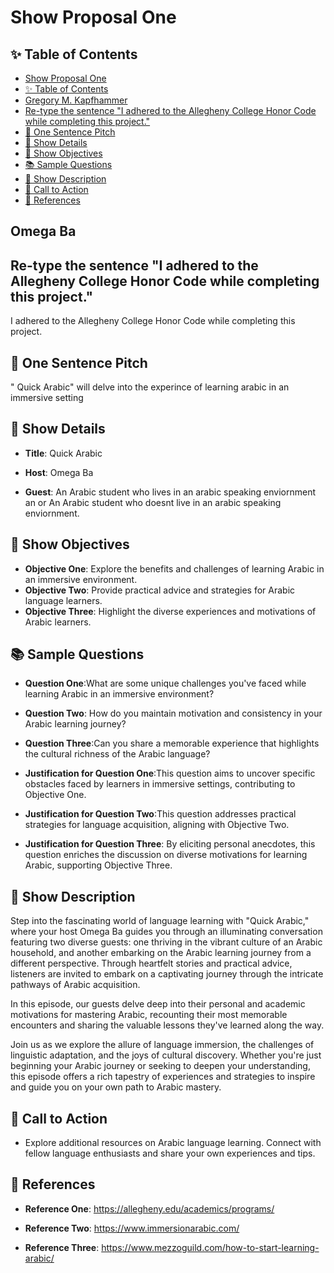 # Show Proposal One

## ✨ Table of Contents

<!---toc start-->

* [Show Proposal One](#show-proposal-one)
* [✨ Table of Contents](#-table-of-contents)
* [Gregory M. Kapfhammer](#gregory-m-kapfhammer)
* [Re-type the sentence "I adhered to the Allegheny College Honor Code while completing this project."](#re-type-the-sentence-i-adhered-to-the-allegheny-college-honor-code-while-completing-this-project)
* [🏁 One Sentence Pitch](#-one-sentence-pitch)
* [🔬 Show Details](#-show-details)
* [📝 Show Objectives](#-show-objectives)
* [📚 Sample Questions](#-sample-questions)
* [🎉 Show Description](#-show-description)
* [📢 Call to Action](#-call-to-action)
* [🦜 References](#-references)

<!---toc end-->

## Omega Ba

## Re-type the sentence "I adhered to the Allegheny College Honor Code while completing this project."

I adhered to the Allegheny College Honor Code while completing this project.

## 🏁 One Sentence Pitch

" Quick Arabic" will delve into the experince of learning arabic in an immersive setting

## 🔬 Show Details

- **Title**: Quick Arabic

- **Host**: Omega Ba

- **Guest**: An Arabic student who lives in an arabic speaking enviornment an or An Arabic student who doesnt live in an arabic speaking enviornment.

## 📝 Show Objectives

- **Objective One**: Explore the benefits and challenges of learning Arabic in an immersive environment.
- **Objective Two**: Provide practical advice and strategies for Arabic language learners.
- **Objective Three**: Highlight the diverse experiences and motivations of Arabic learners.

## 📚 Sample Questions

- **Question One**:What are some unique challenges you've faced while learning Arabic in an immersive environment?
- **Question Two**: How do you maintain motivation and consistency in your Arabic learning journey?
- **Question Three**:Can you share a memorable experience that highlights the cultural richness of the Arabic language?

- **Justification for Question One**:This question aims to uncover specific obstacles faced by learners in immersive settings, contributing to Objective One.
- **Justification for Question Two**:This question addresses practical strategies for language acquisition, aligning with Objective Two.
- **Justification for Question Three**: By eliciting personal anecdotes, this question enriches the discussion on diverse motivations for learning Arabic, supporting Objective Three.

## 🎉 Show Description

Step into the fascinating world of language learning with "Quick Arabic," where your host Omega Ba guides you through an illuminating conversation featuring two diverse guests: one thriving in the vibrant culture of an Arabic household, and another embarking on the Arabic learning journey from a different perspective. Through heartfelt stories and practical advice, listeners are invited to embark on a captivating journey through the intricate pathways of Arabic acquisition.

In this episode, our guests delve deep into their personal and academic motivations for mastering Arabic, recounting their most memorable encounters and sharing the valuable lessons they've learned along the way.

Join us as we explore the allure of language immersion, the challenges of linguistic adaptation, and the joys of cultural discovery. Whether you're just beginning your Arabic journey or seeking to deepen your understanding, this episode offers a rich tapestry of experiences and strategies to inspire and guide you on your own path to Arabic mastery.

## 📢 Call to Action

- Explore additional resources on Arabic language learning. Connect with fellow language enthusiasts and share your own experiences and tips.

## 🦜 References

- **Reference One**: <https://allegheny.edu/academics/programs/>

- **Reference Two**: <https://www.immersionarabic.com/>

- **Reference Three**: <https://www.mezzoguild.com/how-to-start-learning-arabic/>
